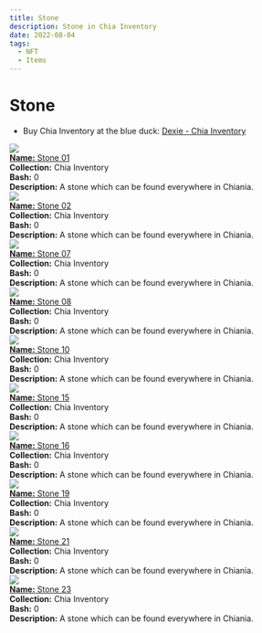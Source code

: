```yaml
---
title: Stone
description: Stone in Chia Inventory
date: 2022-08-04
tags:
  - NFT
  - Items
---
```


# Stone

- Buy Chia Inventory at the blue duck: [Dexie - Chia Inventory](https://dexie.space/offers/col16fpva26fhdjp2echs3cr7c30gzl7qe67hu9grtsjcqldz354asjsyzp6wx/xch)

<div class="item_thumbnail_detail">
<img src="https://djxxkjx52yigcm7sorhjvkr2xrtestgpddftrhd5pwwfuuvp.arweave.net/Gm9_1Jv3W_EGEz8nROmqo6vGZJTM8YyzicfX2sWlKvE"><br/>
<div><a href="https://www.spacescan.io/xch/coin/0x8cec523a426c60b25457db6a40cd914e739616077474fcd3a8b9c62234ec1b5d"><strong>Name:</strong> Stone 01</a></div>
<div><strong>Collection:</strong> Chia Inventory</div>
<div><strong>Bash:</strong> 0</div>
<div><strong>Description:</strong> A stone which can be found everywhere in Chiania.</div>
</div>
<div class="item_thumbnail_detail">
<img src="https://tse2buqmvjecgofpixjezdzkpddbqtcnrzdjditi4txhvuq.arweave.net/nImg0gyqSCM4_r0XSTI8qeM_Y--YTE2ORpGiaOTuetI"><br/>
<div><a href="https://www.spacescan.io/xch/coin/0xc644521fdd73ab89c373e96e42af99d2993cb3029f4b89dbb717f731b0febc48"><strong>Name:</strong> Stone 02</a></div>
<div><strong>Collection:</strong> Chia Inventory</div>
<div><strong>Bash:</strong> 0</div>
<div><strong>Description:</strong> A stone which can be found everywhere in Chiania.</div>
</div>
<div class="item_thumbnail_detail">
<img src="https://or6t2cedelnjo3b4uddliinfe6tj3jz664nkw3mhzvdbjv6ihfma.arweave.net/dH09CIMi2pdsPKDGtCGlJ6adpz73Gqtth81GFNfIOVg"><br/>
<div><a href="https://www.spacescan.io/xch/coin/0xe6282ea7067f34d4167783bdb89819fc0622b83a25e5152289e8c51d2b276ce5"><strong>Name:</strong> Stone 07</a></div>
<div><strong>Collection:</strong> Chia Inventory</div>
<div><strong>Bash:</strong> 0</div>
<div><strong>Description:</strong> A stone which can be found everywhere in Chiania.</div>
</div>
<div class="item_thumbnail_detail">
<img src="https://ctxekgklf2tajkcmjc5xlupo2eixxoyrcy6q4gybwflrj444ma.arweave.net/FO5FGUsupg_SoTEi7ddHu0RF7uxEWPQ4bAbFXFPOcYA"><br/>
<div><a href="https://www.spacescan.io/xch/coin/0x90ba0151caf7363cc079fcb770ef97568d65294b2b9426d0f82ee441711704de"><strong>Name:</strong> Stone 08</a></div>
<div><strong>Collection:</strong> Chia Inventory</div>
<div><strong>Bash:</strong> 0</div>
<div><strong>Description:</strong> A stone which can be found everywhere in Chiania.</div>
</div>
<div class="item_thumbnail_detail">
<img src="https://itcwhnfjgrhqslfiiaeie73cmcucqjoekb3qqlt5ietbrw4j.arweave.net/RMVjtKk0TwksqEA_Ign-9iYKgoJcRQdwgufUEmGNuJI"><br/>
<div><a href="https://www.spacescan.io/xch/coin/0x2eba06e7ef36d3fde22418a1e72f815f171be70370f5c0711b6914437936fc79"><strong>Name:</strong> Stone 10</a></div>
<div><strong>Collection:</strong> Chia Inventory</div>
<div><strong>Bash:</strong> 0</div>
<div><strong>Description:</strong> A stone which can be found everywhere in Chiania.</div>
</div>
<div class="item_thumbnail_detail">
<img src="https://lpkqufnagvdm3fnyzcgg7hhlnbrowhjj5vbi3goptubly7i7fxdq.arweave.net/W9UKFaA1Rs2VuMiMb5zraGLrHSntQo2Zz50CvH0fLcc"><br/>
<div><a href="https://www.spacescan.io/xch/coin/0x8c4462c60a6b492adc68e68f65b2a1f1693b5123e3217262c8227e1ec3cc7266"><strong>Name:</strong> Stone 15</a></div>
<div><strong>Collection:</strong> Chia Inventory</div>
<div><strong>Bash:</strong> 0</div>
<div><strong>Description:</strong> A stone which can be found everywhere in Chiania.</div>
</div>
<div class="item_thumbnail_detail">
<img src="https://ad7qwazr4vl5jiooup23opifhu3n2n4wbjdb62aplxss5622vu.arweave.net/AP8-LAzHlV9ShzqP1tz0FPTbdN5YKRh9oD13lLvtarQ"><br/>
<div><a href="https://www.spacescan.io/xch/coin/0x5244a7f429852ce492ea4f6b4433c79dccf5182c58e60d886cfc31a643ff6a94"><strong>Name:</strong> Stone 16</a></div>
<div><strong>Collection:</strong> Chia Inventory</div>
<div><strong>Bash:</strong> 0</div>
<div><strong>Description:</strong> A stone which can be found everywhere in Chiania.</div>
</div>
<div class="item_thumbnail_detail">
<img src="https://mccgdudvdfzs5iedw56cfmckefqn4zgyg2u5tgdvo7kgehcy.arweave.net/YIRh0HUZcy6gg7d8IrBKIW--DeZNg2qdmY-dXfUYhxY"><br/>
<div><a href="https://www.spacescan.io/xch/coin/0x0c7411482da3a2c5f3819fcf38cb1137309b78f292aff237b4d7581fc4e5a69e"><strong>Name:</strong> Stone 19</a></div>
<div><strong>Collection:</strong> Chia Inventory</div>
<div><strong>Bash:</strong> 0</div>
<div><strong>Description:</strong> A stone which can be found everywhere in Chiania.</div>
</div>
<div class="item_thumbnail_detail">
<img src="https://x2t7glnx7evx2igefxycenorvzzebsb5mkm3pxb7tdolsc2r.arweave.net/v_qfzLbf5K3-0gxC3wIjXRrnJAyD1imbfcP5jcuQtR8"><br/>
<div><a href="https://www.spacescan.io/xch/coin/0x7385e7765bdfebbccfa0afb12dba596210d45f5df52c78e4ae64415fc0e28fda"><strong>Name:</strong> Stone 21</a></div>
<div><strong>Collection:</strong> Chia Inventory</div>
<div><strong>Bash:</strong> 0</div>
<div><strong>Description:</strong> A stone which can be found everywhere in Chiania.</div>
</div>
<div class="item_thumbnail_detail">
<img src="https://tpiovso3m7fmgvftuucwpeorkc7c24l3f6socxgngltgokx3iu.arweave.net/m9DqydtnysNUs6UFZ5HRUL4tcXs_vpOFczTLmZyr7RU"><br/>
<div><a href="https://www.spacescan.io/xch/coin/0x5b8e52b6010e807072a3dd4b31598e1d09ac674de15835e41a6f3be0760b0d13"><strong>Name:</strong> Stone 23</a></div>
<div><strong>Collection:</strong> Chia Inventory</div>
<div><strong>Bash:</strong> 0</div>
<div><strong>Description:</strong> A stone which can be found everywhere in Chiania.</div>
</div>

